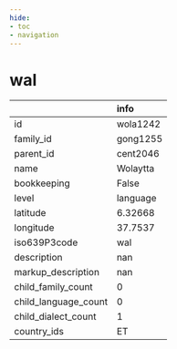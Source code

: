 ```yaml
---
hide:
- toc
- navigation
---
```

# wal
|                      | info     |
|:---------------------|:---------|
| id                   | wola1242 |
| family_id            | gong1255 |
| parent_id            | cent2046 |
| name                 | Wolaytta |
| bookkeeping          | False    |
| level                | language |
| latitude             | 6.32668  |
| longitude            | 37.7537  |
| iso639P3code         | wal      |
| description          | nan      |
| markup_description   | nan      |
| child_family_count   | 0        |
| child_language_count | 0        |
| child_dialect_count  | 1        |
| country_ids          | ET       |